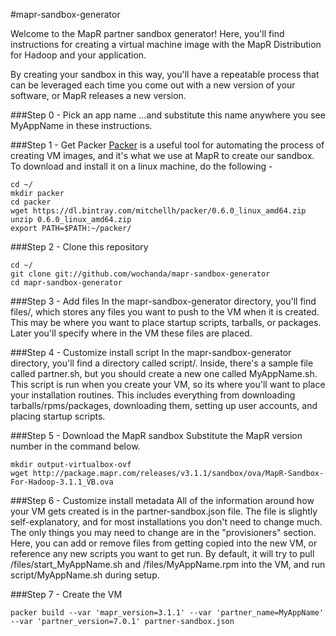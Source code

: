 #mapr-sandbox-generator

Welcome to the MapR partner sandbox generator!  Here, you'll find instructions for creating a virtual machine image with the MapR Distribution for Hadoop and your application.

By creating your sandbox in this way, you'll have a repeatable process that can be leveraged each time you come out with a new version of your software, or MapR releases a new version.

###Step 0 - Pick an app name
...and substitute this name anywhere you see MyAppName in these instructions.

###Step 1 - Get Packer
[Packer](www.packer.io) is a useful tool for automating the process of creating VM images, and it's what we use at MapR to create our sandbox.  To download and install it on a linux machine, do the following -
```
cd ~/
mkdir packer
cd packer
wget https://dl.bintray.com/mitchellh/packer/0.6.0_linux_amd64.zip
unzip 0.6.0_linux_amd64.zip
export PATH=$PATH:~/packer/
```

###Step 2 - Clone this repository
```
cd ~/
git clone git://github.com/wochanda/mapr-sandbox-generator
cd mapr-sandbox-generator
```

###Step 3 - Add files
In the mapr-sandbox-generator directory, you'll find files/, which stores any files you want to push to the VM when it is created.  This may be where you want to place startup scripts, tarballs, or packages.  Later you'll specify where in the VM these files are placed.

###Step 4 - Customize install script
In the mapr-sandbox-generator directory, you'll find a directory called script/.  Inside, there's a sample file called partner.sh, but you should create a new one called MyAppName.sh.  This script is run when you create your VM, so its where you'll want to place your installation routines.  This includes everything from downloading tarballs/rpms/packages, downloading them, setting up user accounts, and placing startup scripts.

###Step 5 - Download the MapR sandbox
Substitute the MapR version number in the command below.
```
mkdir output-virtualbox-ovf
wget http://package.mapr.com/releases/v3.1.1/sandbox/ova/MapR-Sandbox-For-Hadoop-3.1.1_VB.ova
```

###Step 6 - Customize install metadata
All of the information around how your VM gets created is in the partner-sandbox.json file.  The file is slightly self-explanatory, and for most installations you don't need to change much.  The only things you may need to change are in the "provisioners" section.  Here, you can add or remove files from getting copied into the new VM, or reference any new scripts you want to get run.  By default, it will try to pull /files/start_MyAppName.sh and /files/MyAppName.rpm into the VM, and run script/MyAppName.sh during setup.

###Step 7 - Create the VM
```
packer build --var 'mapr_version=3.1.1' --var 'partner_name=MyAppName' --var 'partner_version=7.0.1' partner-sandbox.json
```
